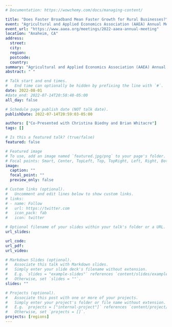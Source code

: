 ```yaml
---
# Documentation: https://wowchemy.com/docs/managing-content/

title: "Does Faster Broadband Mean Faster Growth for Rural Businesses?"
event: "Agricultural and Applied Economics Association (AAEA) Annual Meeting"
event_url: "https://www.aaea.org/meetings/2022-aaea-annual-meeting"
location: "Anaheim, CA"
address:
  street:
  city:
  region:
  postcode:
  country:
summary: "Agricultural and Applied Economics Association (AAEA) Annual Meeting"
abstract: " "

# Talk start and end times.
#   End time can optionally be hidden by prefixing the line with `#`.
date: 2022-08-01
#date_end: 2022-07-14T20:58:48-05:00
all_day: false

# Schedule page publish date (NOT talk date).
publishDate: 2022-07-14T20:59:03-05:00

authors: ["Co-Presented with Christina Biedny and Brian Whitacre"]
tags: []

# Is this a featured talk? (true/false)
featured: false

# Featured image
# To use, add an image named `featured.jpg/png` to your page's folder.
# Focal points: Smart, Center, TopLeft, Top, TopRight, Left, Right, BottomLeft, Bottom, BottomRight.
image:
  caption: ""
  focal_point: ""
  preview_only: false

# Custom links (optional).
#   Uncomment and edit lines below to show custom links.
# links:
# - name: Follow
#   url: https://twitter.com
#   icon_pack: fab
#   icon: twitter

# Optional filename of your slides within your talk's folder or a URL.
url_slides:

url_code:
url_pdf:
url_video:

# Markdown Slides (optional).
#   Associate this talk with Markdown slides.
#   Simply enter your slide deck's filename without extension.
#   E.g. `slides = "example-slides"` references `content/slides/example-slides.md`.
#   Otherwise, set `slides = ""`.
slides: ""

# Projects (optional).
#   Associate this post with one or more of your projects.
#   Simply enter your project's folder or file name without extension.
#   E.g. `projects = ["internal-project"]` references `content/project/deep-learning/index.md`.
#   Otherwise, set `projects = []`.
projects: [regions]
---
```

